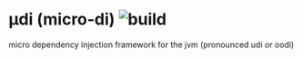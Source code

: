 # µdi (micro-di) ![build](https://travis-ci.org/assafw/udi.svg?branch=master)

micro dependency injection framework for the jvm (pronounced udi or oodi)
